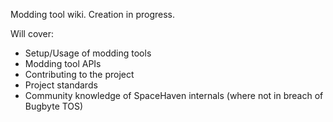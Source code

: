 Modding tool wiki. Creation in progress.

Will cover:
- Setup/Usage of modding tools
- Modding tool APIs
- Contributing to the project
- Project standards
- Community knowledge of SpaceHaven internals (where not in breach of Bugbyte TOS)
